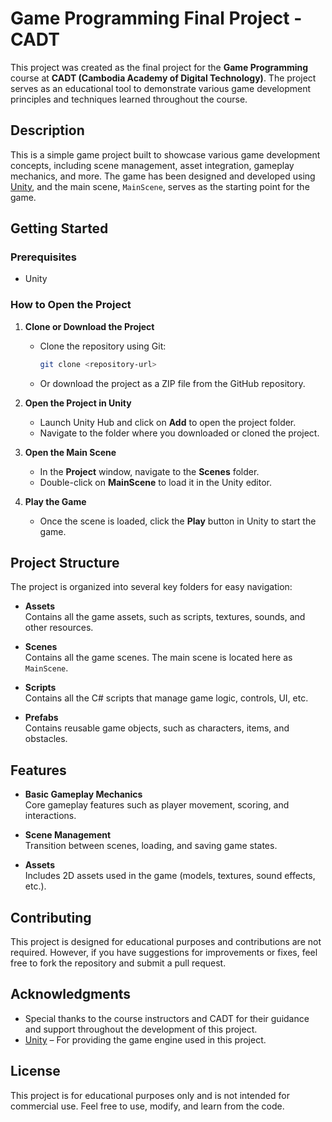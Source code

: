 # Game Programming Final Project - CADT

This project was created as the final project for the **Game Programming** course at **CADT (Cambodia Academy of Digital Technology)**. The project serves as an educational tool to demonstrate various game development principles and techniques learned throughout the course.

## Description

This is a simple game project built to showcase various game development concepts, including scene management, asset integration, gameplay mechanics, and more. The game has been designed and developed using [Unity](https://unity.com/), and the main scene, `MainScene`, serves as the starting point for the game.

## Getting Started

### Prerequisites

- Unity

### How to Open the Project

1. **Clone or Download the Project**

   - Clone the repository using Git:
   
     ```bash
     git clone <repository-url>
     ```

   - Or download the project as a ZIP file from the GitHub repository.

2. **Open the Project in Unity**

   - Launch Unity Hub and click on **Add** to open the project folder.
   - Navigate to the folder where you downloaded or cloned the project.

3. **Open the Main Scene**

   - In the **Project** window, navigate to the **Scenes** folder.
   - Double-click on **MainScene** to load it in the Unity editor.

4. **Play the Game**

   - Once the scene is loaded, click the **Play** button in Unity to start the game.

## Project Structure

The project is organized into several key folders for easy navigation:

- **Assets**  
  Contains all the game assets, such as scripts, textures, sounds, and other resources.

- **Scenes**  
  Contains all the game scenes. The main scene is located here as `MainScene`.

- **Scripts**  
  Contains all the C# scripts that manage game logic, controls, UI, etc.

- **Prefabs**  
  Contains reusable game objects, such as characters, items, and obstacles.

## Features

- **Basic Gameplay Mechanics**  
  Core gameplay features such as player movement, scoring, and interactions.

- **Scene Management**  
  Transition between scenes, loading, and saving game states.

- **Assets**  
  Includes 2D assets used in the game (models, textures, sound effects, etc.).

## Contributing

This project is designed for educational purposes and contributions are not required. However, if you have suggestions for improvements or fixes, feel free to fork the repository and submit a pull request.

## Acknowledgments

- Special thanks to the course instructors and CADT for their guidance and support throughout the development of this project.
- [Unity](https://unity.com/) – For providing the game engine used in this project.

## License

This project is for educational purposes only and is not intended for commercial use. Feel free to use, modify, and learn from the code.

